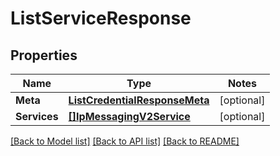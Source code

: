 # ListServiceResponse

## Properties
Name | Type | Notes
------------ | ------------- | -------------
**Meta** | [**ListCredentialResponseMeta**](ListCredentialResponse_meta.md) | [optional] 
**Services** | [**[]IpMessagingV2Service**](ip_messaging.v2.service.md) | [optional] 

[[Back to Model list]](../README.md#documentation-for-models) [[Back to API list]](../README.md#documentation-for-api-endpoints) [[Back to README]](../README.md)


